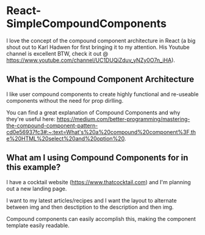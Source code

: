 # React-SimpleCompoundComponents

I love the concept of the compound component architecture in React (a big shout out to Karl Hadwen for first bringing it to my attention. His Youtube channel is excellent BTW, check it out @ https://www.youtube.com/channel/UC1DUQiZduv_yNZy0O7n_iHA).

## What is the Compound Component Architecture

I like user compound components to create highly functional and re-useable components without the need for prop dirlling.

You can find a great explanation of Compound Components and why they're useful here: https://medium.com/better-programming/mastering-the-compound-component-pattern-cd0e56937fc3#:~:text=What's%20a%20compound%20component%3F,the%20HTML%20select%20and%20option%20.

## What am I using Compound Components for in this example?

I have a cocktail website (https://www.thatcocktail.com) and I'm planning out a new landing page.

I want to my latest articles/recipes and I want the layout to alternate between img and then desctiption to the description and then img. 

Compound components can easily accomplish this, making the component template easily readable.
